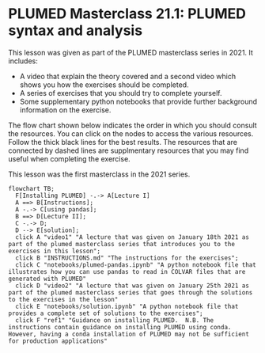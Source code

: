 #  PLUMED Masterclass 21.1: PLUMED syntax and analysis

This lesson was given as part of the PLUMED masterclass series in 2021.  It includes:

* A video that explain the theory covered and a second video which shows you how the exercises should be completed.
* A series of exercises that you should try to complete yourself.
* Some supplementary python notebooks that provide further background information on the exercise.

The flow chart shown below indicates the order in which you should consult the resources.  You can click on the nodes to access the various resources.  Follow the thick black lines for the best results.  The resources that are connected by dashed lines are supplmentary resources that you may find useful when completing the exercise. 

This lesson was the first masterclass in the 2021 series.  

```mermaid
flowchart TB;
  F[Installing PLUMED] -.-> A[Lecture I]
  A ==> B[Instructions];
  A -.-> C[using pandas];
  B ==> D[Lecture II];
  C -.-> D;
  D --> E[solution];
  click A "video1" "A lecture that was given on January 18th 2021 as part of the plumed masterclass series that introduces you to the exercises in this lesson";
  click B "INSTRUCTIONS.md" "The instructions for the exercises";
  click C "notebooks/plumed-pandas.ipynb" "A python notebook file that illustrates how you can use pandas to read in COLVAR files that are generated with PLUMED"
  click D "video2" "A lecture that was given on January 25th 2021 as part of the plumed masterclass series that goes through the solutions to the exercises in the lesson"
  click E "notebooks/solution.ipynb" "A python notebook file that provides a complete set of solutions to the exercises";
  click F "ref1" "Guidance on installing PLUMED.  N.B. The instructions contain guidance on installing PLUMED using conda. However, having a conda installation of PLUMED may not be sufficient for production applications"
```
